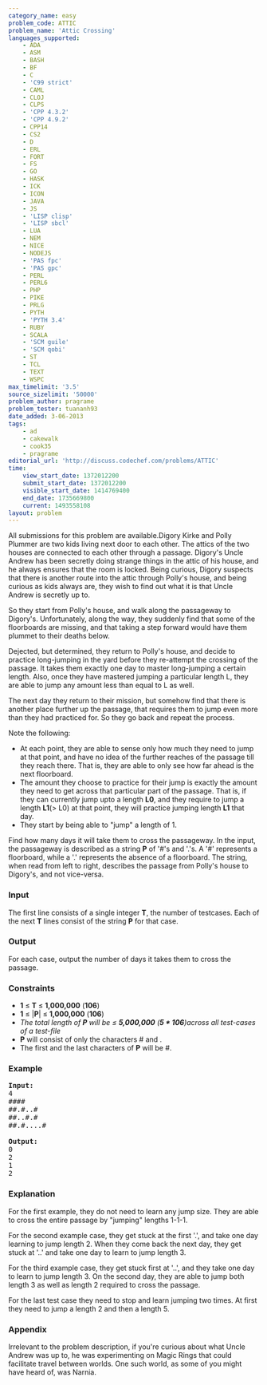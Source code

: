 ```yaml
---
category_name: easy
problem_code: ATTIC
problem_name: 'Attic Crossing'
languages_supported:
    - ADA
    - ASM
    - BASH
    - BF
    - C
    - 'C99 strict'
    - CAML
    - CLOJ
    - CLPS
    - 'CPP 4.3.2'
    - 'CPP 4.9.2'
    - CPP14
    - CS2
    - D
    - ERL
    - FORT
    - FS
    - GO
    - HASK
    - ICK
    - ICON
    - JAVA
    - JS
    - 'LISP clisp'
    - 'LISP sbcl'
    - LUA
    - NEM
    - NICE
    - NODEJS
    - 'PAS fpc'
    - 'PAS gpc'
    - PERL
    - PERL6
    - PHP
    - PIKE
    - PRLG
    - PYTH
    - 'PYTH 3.4'
    - RUBY
    - SCALA
    - 'SCM guile'
    - 'SCM qobi'
    - ST
    - TCL
    - TEXT
    - WSPC
max_timelimit: '3.5'
source_sizelimit: '50000'
problem_author: pragrame
problem_tester: tuananh93
date_added: 3-06-2013
tags:
    - ad
    - cakewalk
    - cook35
    - pragrame
editorial_url: 'http://discuss.codechef.com/problems/ATTIC'
time:
    view_start_date: 1372012200
    submit_start_date: 1372012200
    visible_start_date: 1414769400
    end_date: 1735669800
    current: 1493558108
layout: problem
---
```

All submissions for this problem are available.Digory Kirke and Polly Plummer are two kids living next door to each other. The attics of the two houses are connected to each other through a passage. Digory's Uncle Andrew has been secretly doing strange things in the attic of his house, and he always ensures that the room is locked. Being curious, Digory suspects that there is another route into the attic through Polly's house, and being curious as kids always are, they wish to find out what it is that Uncle Andrew is secretly up to.

So they start from Polly's house, and walk along the passageway to Digory's. Unfortunately, along the way, they suddenly find that some of the floorboards are missing, and that taking a step forward would have them plummet to their deaths below.

Dejected, but determined, they return to Polly's house, and decide to practice long-jumping in the yard before they re-attempt the crossing of the passage. It takes them exactly one day to master long-jumping a certain length. Also, once they have mastered jumping a particular length L, they are able to jump any amount less than equal to L as well.

The next day they return to their mission, but somehow find that there is another place further up the passage, that requires them to jump even more than they had practiced for. So they go back and repeat the process.

Note the following:

- At each point, they are able to sense only how much they need to jump at that point, and have no idea of the further reaches of the passage till they reach there. That is, they are able to only see how far ahead is the next floorboard.
- The amount they choose to practice for their jump is exactly the amount they need to get across that particular part of the passage. That is, if they can currently jump upto a length **L0**, and they require to jump a length **L1**(> L0) at that point, they will practice jumping length **L1** that day.
- They start by being able to "jump" a length of 1.

Find how many days it will take them to cross the passageway. In the input, the passageway is described as a string **P** of '#'s and '.'s. A '#' represents a floorboard, while a '.' represents the absence of a floorboard. The string, when read from left to right, describes the passage from Polly's house to Digory's, and not vice-versa.

### Input

The first line consists of a single integer **T**, the number of testcases.
Each of the next **T** lines consist of the string **P** for that case.

### Output

For each case, output the number of days it takes them to cross the passage.

### Constraints

- **1** ≤ **T** ≤ **1,000,000** (**106**)
- **1** ≤ |**P**| ≤ **1,000,000** (**106**)
- *The total length of **P** will be ≤ **5,000,000** (**5 \* 106**)across all test-cases of a test-file*
- **P** will consist of only the characters # and .
- The first and the last characters of **P** will be #.

### Example

<pre>
<b>Input:</b>
4
####
##.#..#
##..#.#
##.#....#

<b>Output:</b>
0
2
1
2
</pre>
### Explanation

For the first example, they do not need to learn any jump size. They are able to cross the entire passage by "jumping" lengths 1-1-1.

For the second example case, they get stuck at the first '.', and take one day learning to jump length 2. When they come back the next day, they get stuck at '..' and take one day to learn to jump length 3.

For the third example case, they get stuck first at '..', and they take one day to learn to jump length 3. On the second day, they are able to jump both length 3 as well as length 2 required to cross the passage.

For the last test case they need to stop and learn jumping two times. At first they need to jump a length 2 and then a length 5.

### Appendix

Irrelevant to the problem description, if you're curious about what Uncle Andrew was up to, he was experimenting on Magic Rings that could facilitate travel between worlds. One such world, as some of you might have heard of, was Narnia.
